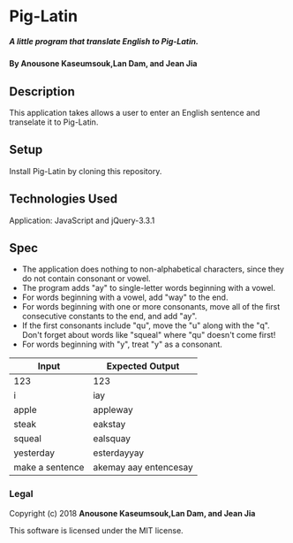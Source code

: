 # Pig-Latin

##### A little program that translate English to Pig-Latin.

#### By Anousone Kaseumsouk,Lan Dam, and Jean Jia

## Description

This application takes allows a user to enter an English sentence and transelate it to Pig-Latin.

## Setup

Install Pig-Latin by cloning this repository.

## Technologies Used

Application: JavaScript and jQuery-3.3.1

## Spec

* The application does nothing to non-alphabetical characters, since they do not contain consonant or vowel.
* The program adds "ay" to single-letter words beginning with a vowel.
* For words beginning with a vowel, add "way" to the end.
* For words beginning with one or more consonants, move all of the first consecutive constants to the end, and add "ay".
* If the first consonants include "qu", move the "u" along with the "q". Don't forget about words like "squeal" where "qu" doesn't come first!
* For words beginning with "y", treat "y" as a consonant.

| Input           | Expected Output      |
| --------------- |--------------------  |
| 123             | 123                  |
| i               | iay                  |
| apple           | appleway             |
| steak           | eakstay              |
| squeal          | ealsquay             |
| yesterday       | esterdayyay          |
| make a sentence | akemay aay entencesay|

### Legal

Copyright (c) 2018 **Anousone Kaseumsouk,Lan Dam, and Jean Jia**

This software is licensed under the MIT license.
